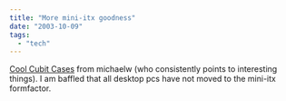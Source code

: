 ```yaml
---
title: "More mini-itx goodness"
date: "2003-10-09"
tags: 
  - "tech"
---
```


[Cool Cubit Cases](http://michaelw.net/Articles/CoolCubitCases.html "michaelw.net Cool Cubit Cases") from michaelw (who consistently points to interesting things). I am baffled that all desktop pcs have not moved to the mini-itx formfactor.
